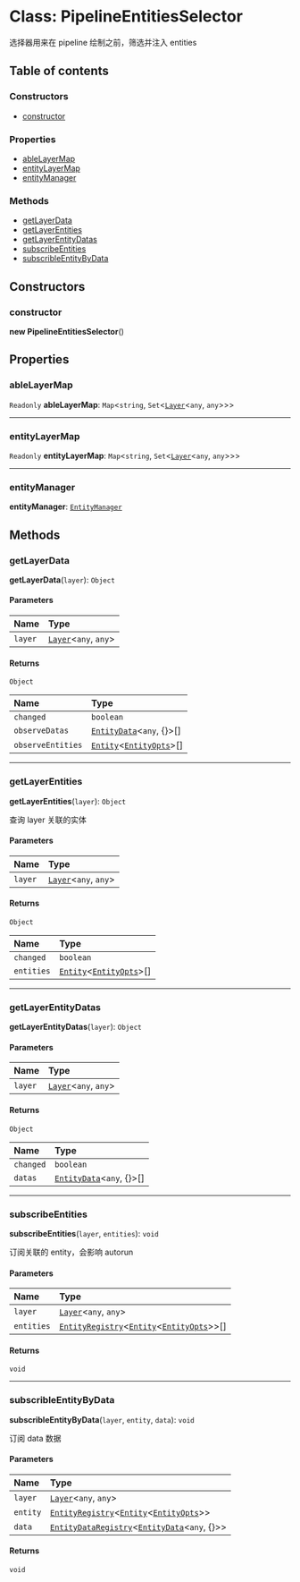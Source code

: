 # Class: PipelineEntitiesSelector

选择器用来在 pipeline 绘制之前，筛选并注入 entities

## Table of contents

### Constructors

* [constructor](/auto-docs/editor/classes/PipelineEntitiesSelector.md#constructor)

### Properties

* [ableLayerMap](/auto-docs/editor/classes/PipelineEntitiesSelector.md#ablelayermap)
* [entityLayerMap](/auto-docs/editor/classes/PipelineEntitiesSelector.md#entitylayermap)
* [entityManager](/auto-docs/editor/classes/PipelineEntitiesSelector.md#entitymanager)

### Methods

* [getLayerData](/auto-docs/editor/classes/PipelineEntitiesSelector.md#getlayerdata)
* [getLayerEntities](/auto-docs/editor/classes/PipelineEntitiesSelector.md#getlayerentities)
* [getLayerEntityDatas](/auto-docs/editor/classes/PipelineEntitiesSelector.md#getlayerentitydatas)
* [subscribeEntities](/auto-docs/editor/classes/PipelineEntitiesSelector.md#subscribeentities)
* [subscribleEntityByData](/auto-docs/editor/classes/PipelineEntitiesSelector.md#subscribleentitybydata)

## Constructors

### constructor

**new PipelineEntitiesSelector**()

## Properties

### ableLayerMap

`Readonly` **ableLayerMap**: `Map`<`string`, `Set`<[`Layer`](/auto-docs/editor/classes/Layer.md)<`any`, `any`>>>

***

### entityLayerMap

`Readonly` **entityLayerMap**: `Map`<`string`, `Set`<[`Layer`](/auto-docs/editor/classes/Layer.md)<`any`, `any`>>>

***

### entityManager

**entityManager**: [`EntityManager`](/auto-docs/editor/classes/EntityManager.md)

## Methods

### getLayerData

**getLayerData**(`layer`): `Object`

#### Parameters

| Name | Type |
| :------ | :------ |
| `layer` | [`Layer`](/auto-docs/editor/classes/Layer.md)<`any`, `any`> |

#### Returns

`Object`

| Name | Type |
| :------ | :------ |
| `changed` | `boolean` |
| `observeDatas` | [`EntityData`](/auto-docs/editor/classes/EntityData.md)<`any`, {}>\[] |
| `observeEntities` | [`Entity`](/auto-docs/editor/classes/Entity-1.md)<[`EntityOpts`](/auto-docs/editor/interfaces/EntityOpts.md)>\[] |

***

### getLayerEntities

**getLayerEntities**(`layer`): `Object`

查询 layer 关联的实体

#### Parameters

| Name | Type |
| :------ | :------ |
| `layer` | [`Layer`](/auto-docs/editor/classes/Layer.md)<`any`, `any`> |

#### Returns

`Object`

| Name | Type |
| :------ | :------ |
| `changed` | `boolean` |
| `entities` | [`Entity`](/auto-docs/editor/classes/Entity-1.md)<[`EntityOpts`](/auto-docs/editor/interfaces/EntityOpts.md)>\[] |

***

### getLayerEntityDatas

**getLayerEntityDatas**(`layer`): `Object`

#### Parameters

| Name | Type |
| :------ | :------ |
| `layer` | [`Layer`](/auto-docs/editor/classes/Layer.md)<`any`, `any`> |

#### Returns

`Object`

| Name | Type |
| :------ | :------ |
| `changed` | `boolean` |
| `datas` | [`EntityData`](/auto-docs/editor/classes/EntityData.md)<`any`, {}>\[] |

***

### subscribeEntities

**subscribeEntities**(`layer`, `entities`): `void`

订阅关联的 entity，会影响 autorun

#### Parameters

| Name | Type |
| :------ | :------ |
| `layer` | [`Layer`](/auto-docs/editor/classes/Layer.md)<`any`, `any`> |
| `entities` | [`EntityRegistry`](/auto-docs/editor/interfaces/EntityRegistry.md)<[`Entity`](/auto-docs/editor/classes/Entity-1.md)<[`EntityOpts`](/auto-docs/editor/interfaces/EntityOpts.md)>>\[] |

#### Returns

`void`

***

### subscribleEntityByData

**subscribleEntityByData**(`layer`, `entity`, `data`): `void`

订阅 data 数据

#### Parameters

| Name | Type |
| :------ | :------ |
| `layer` | [`Layer`](/auto-docs/editor/classes/Layer.md)<`any`, `any`> |
| `entity` | [`EntityRegistry`](/auto-docs/editor/interfaces/EntityRegistry.md)<[`Entity`](/auto-docs/editor/classes/Entity-1.md)<[`EntityOpts`](/auto-docs/editor/interfaces/EntityOpts.md)>> |
| `data` | [`EntityDataRegistry`](/auto-docs/editor/interfaces/EntityDataRegistry.md)<[`EntityData`](/auto-docs/editor/classes/EntityData.md)<`any`, {}>> |

#### Returns

`void`
